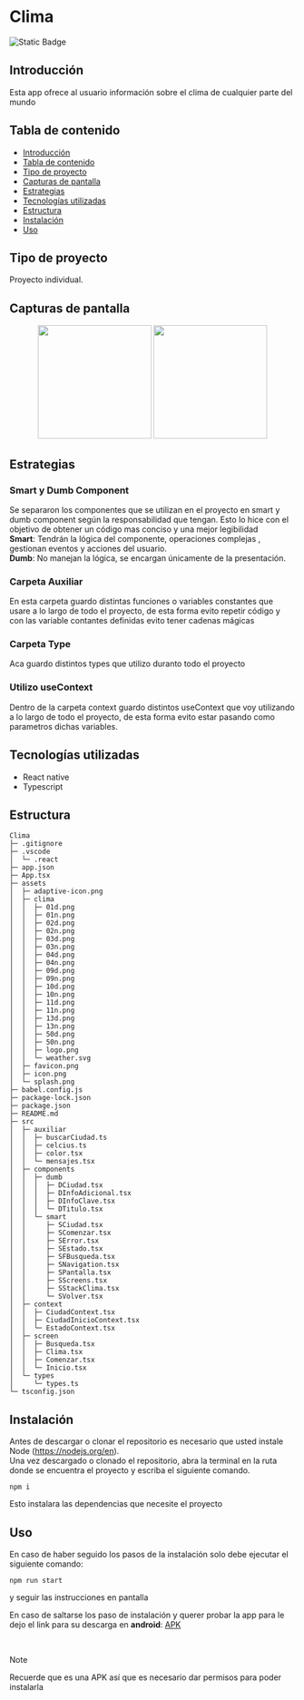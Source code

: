 
# Clima

![Static Badge](https://img.shields.io/badge/Estado%20-%20Terminado%20-%20green)

## Introducción
Esta app ofrece al usuario información sobre el clima de cualquier parte del mundo

## Tabla de contenido
* [Introducción](#Introducción)
* [Tabla de contenido](#Tabla-de-contenido)
* [Tipo de proyecto](#Tipo-de-proyecto)
* [Capturas de pantalla](#Capturas-de-pantalla)
* [Estrategias](#Estrategias)
* [Tecnologías utilizadas](#Tecnologías-utilizadas)
* [Estructura](#Estructura)
* [Instalación](#Instalación)
* [Uso](#Uso)


## Tipo de proyecto
Proyecto individual.

## Capturas de pantalla 
<p align="center">
<img src="https://i.postimg.cc/ZnMRHHf6/Whats-App-Image-2024-02-29-at-00-18-03.jpg" width=200/>
<img src="https://i.postimg.cc/N0Bg1ZgW/Whats-App-Image-2024-02-29-at-00-18-04.jpg" width=200/>

</p>

## Estrategias
### Smart y Dumb Component
Se separaron los componentes que se utilizan en el proyecto en smart  y dumb component según la responsabilidad que tengan. Esto lo hice con el objetivo de obtener un código mas conciso y una mejor legibilidad </br> 
**Smart**:  Tendrán la lógica del componente, operaciones complejas , gestionan eventos y acciones del usuario.</br>
**Dumb**: No manejan la lógica, se encargan únicamente de la presentación.


### Carpeta Auxiliar
En esta carpeta guardo distintas funciones o variables constantes que usare a lo largo de todo el proyecto, de esta forma evito repetir código y con las variable contantes definidas evito tener cadenas mágicas 


### Carpeta Type
Aca guardo distintos types que utilizo duranto todo el proyecto

### Utilizo useContext
Dentro de la carpeta context guardo distintos useContext que voy utilizando a lo largo de todo el proyecto, de esta forma evito estar pasando como parametros dichas variables.


## Tecnologías utilizadas
  - React native
  - Typescript


## Estructura 

```
Clima
├─ .gitignore
├─ .vscode
│  └─ .react
├─ app.json
├─ App.tsx
├─ assets
│  ├─ adaptive-icon.png
│  ├─ clima
│  │  ├─ 01d.png
│  │  ├─ 01n.png
│  │  ├─ 02d.png
│  │  ├─ 02n.png
│  │  ├─ 03d.png
│  │  ├─ 03n.png
│  │  ├─ 04d.png
│  │  ├─ 04n.png
│  │  ├─ 09d.png
│  │  ├─ 09n.png
│  │  ├─ 10d.png
│  │  ├─ 10n.png
│  │  ├─ 11d.png
│  │  ├─ 11n.png
│  │  ├─ 13d.png
│  │  ├─ 13n.png
│  │  ├─ 50d.png
│  │  ├─ 50n.png
│  │  ├─ logo.png
│  │  └─ weather.svg
│  ├─ favicon.png
│  ├─ icon.png
│  └─ splash.png
├─ babel.config.js
├─ package-lock.json
├─ package.json
├─ README.md
├─ src
│  ├─ auxiliar
│  │  ├─ buscarCiudad.ts
│  │  ├─ celcius.ts
│  │  ├─ color.tsx
│  │  └─ mensajes.tsx
│  ├─ components
│  │  ├─ dumb
│  │  │  ├─ DCiudad.tsx
│  │  │  ├─ DInfoAdicional.tsx
│  │  │  ├─ DInfoClave.tsx
│  │  │  └─ DTitulo.tsx
│  │  └─ smart
│  │     ├─ SCiudad.tsx
│  │     ├─ SComenzar.tsx
│  │     ├─ SError.tsx
│  │     ├─ SEstado.tsx
│  │     ├─ SFBusqueda.tsx
│  │     ├─ SNavigation.tsx
│  │     ├─ SPantalla.tsx
│  │     ├─ SScreens.tsx
│  │     ├─ SStackClima.tsx
│  │     └─ SVolver.tsx
│  ├─ context
│  │  ├─ CiudadContext.tsx
│  │  ├─ CiudadInicioContext.tsx
│  │  └─ EstadoContext.tsx
│  ├─ screen
│  │  ├─ Busqueda.tsx
│  │  ├─ Clima.tsx
│  │  ├─ Comenzar.tsx
│  │  └─ Inicio.tsx
│  └─ types
│     └─ types.ts
└─ tsconfig.json

```

## Instalación 
Antes de descargar o clonar el repositorio es necesario que usted instale Node (https://nodejs.org/en). </br>
Una vez descargado o clonado el repositorio, abra la terminal en la ruta donde se encuentra el proyecto y escriba el siguiente comando.
```
npm i
```
Esto instalara las dependencias que necesite el proyecto

## Uso
En caso de haber seguido los pasos de la instalación solo debe ejecutar el siguiente comando:
```
npm run start
```
y seguir las instrucciones en pantalla

En caso de saltarse los paso de instalación y querer probar la app para le dejo el link para su descarga en **android**:  <a href="https://expo.dev/artifacts/eas/deCUgtcnCBj7EUdK25Ziey.apk">APK</a>


</br>

> [!NOTE]
> Recuerde que es una APK así que es necesario dar permisos para poder instalarla

